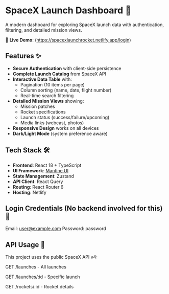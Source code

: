 # SpaceX Launch Dashboard 🚀

A modern dashboard for exploring SpaceX launch data with authentication, filtering, and detailed mission views.

🔗 **Live Demo**: (https://spacexlaunchrocket.netlify.app/login)

## Features ✨

- **Secure Authentication** with client-side persistence
- **Complete Launch Catalog** from SpaceX API
- **Interactive Data Table** with:
  - Pagination (10 items per page)
  - Column sorting (name, date, flight number)
  - Real-time search filtering
- **Detailed Mission Views** showing:
  - Mission patches
  - Rocket specifications
  - Launch status (success/failure/upcoming)
  - Media links (webcast, photos)
- **Responsive Design** works on all devices
- **Dark/Light Mode** (system preference aware)

## Tech Stack 🛠️

- **Frontend**: React 18 + TypeScript
- **UI Framework**: [Mantine UI](https://mantine.dev)
- **State Management**: Zustand
- **API Client**: React Query
- **Routing**: React Router 6
- **Hosting**: Netlify

## Login Credentials (No backend involved for this) 🔐

Email: user@example.com
Password: password

## API Usage 📡
This project uses the public SpaceX API v4:

GET /launches - All launches

GET /launches/:id - Specific launch

GET /rockets/:id - Rocket details
